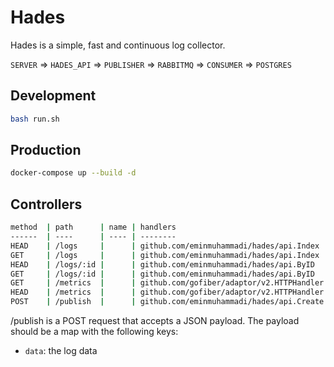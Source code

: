 # Hades

Hades is a simple, fast and continuous log collector.

`SERVER` => `HADES_API` => `PUBLISHER` => `RABBITMQ` => `CONSUMER` => `POSTGRES`

## Development
```bash
bash run.sh
```

## Production
```bash
docker-compose up --build -d
```

## Controllers
```bash
method  | path      | name | handlers
------  | ----      | ---- | --------
HEAD    | /logs     |      | github.com/eminmuhammadi/hades/api.Index
GET     | /logs     |      | github.com/eminmuhammadi/hades/api.Index
HEAD    | /logs/:id |      | github.com/eminmuhammadi/hades/api.ByID
GET     | /logs/:id |      | github.com/eminmuhammadi/hades/api.ByID
GET     | /metrics  |      | github.com/gofiber/adaptor/v2.HTTPHandler.func1
HEAD    | /metrics  |      | github.com/gofiber/adaptor/v2.HTTPHandler.func1
POST    | /publish  |      | github.com/eminmuhammadi/hades/api.Create
```

/publish is a POST request that accepts a JSON payload. The payload should be a map with the following keys:
- `data`: the log data
